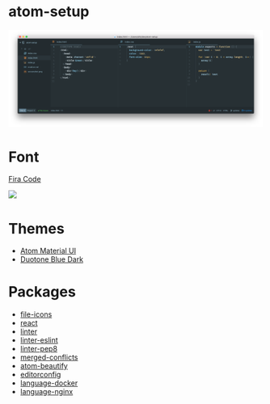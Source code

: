 # atom-setup

![](/screenshot.png)

# Font

[Fira Code](https://github.com/tonsky/FiraCode)

![](https://github.com/tonsky/FiraCode/raw/master/showcases/all_ligatures.png)

# Themes

- [Atom Material UI](https://atom.io/themes/atom-material-ui)
- [Duotone Blue Dark](https://atom.io/themes/duotone-blue-dark-syntax)

# Packages

- [file-icons](https://atom.io/packages/file-icons)
- [react](https://atom.io/packages/react)
- [linter](https://atom.io/packages/linter)
- [linter-eslint](https://atom.io/packages/linter-eslint)
- [linter-pep8](https://atom.io/packages/linter-pep8)
- [merged-conflicts](https://atom.io/packages/merge-conflicts)
- [atom-beautify](https://atom.io/packages/atom-beautify)
- [editorconfig](https://atom.io/packages/editorconfig)
- [language-docker](https://atom.io/packages/language-docker)
- [language-nginx](https://atom.io/packages/language-nginx)
